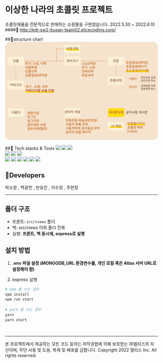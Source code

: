 # 이상한 나라의 초콜릿 프로젝트

초콜릿제품을 전문적으로 판매하는 쇼핑몰을 구현였습니다. 2022.5.30 ~ 2022.6.10<br />
####🔗 http://kdt-sw2-busan-team02.elicecoding.com/

##🍫structure chart
![default](src/views/imgs/site.png)

##🍪 Tech stacks & Tools
<img src="https://img.shields.io/badge/HTML5-FFDF91?style=flat&logo=HTML5&logoColor=white"/>
<img src="https://img.shields.io/badge/CSS3-F4DFBA?style=flat&logo=CSS3&logoColor=white"/>
<img src="https://img.shields.io/badge/JavaScript-91684A?style=flat&logo=JavaScript&logoColor=white"/> <br />
<img src="https://img.shields.io/badge/Node.js-FFDF91?style=flat&logo=Node.js&logoColor=white"/>
<img src="https://img.shields.io/badge/Express-EAAC7F?style=flat&logo=Express&logoColor=white"/>
<img src="https://img.shields.io/badge/MongoDB-FFDF91?style=flat&logo=MongoDB&logoColor=white"/> <br />
<img src="https://img.shields.io/badge/Vscode-F4DFBA?style=flat&logo=Vscode&logoColor=white"/>
<img src="https://img.shields.io/badge/Postman-91684A?style=flat&logo=Postman&logoColor=white"/>
<img src="https://img.shields.io/badge/Git-EAAC7F?style=flat&logo=Git&logoColor=white"/>
<img src="https://img.shields.io/badge/GitLab-F4DFBA?style=flat&logo=GitLab&logoColor=white"/>
<img src="https://img.shields.io/badge/Figma-91684A?style=flat&logo=Figma&logoColor=white"/>
<img src="https://img.shields.io/badge/Notion-FFDF91?style=flat&logo=Notion&logoColor=white"/>

## 🍰Developers
박소정 , 백광천 , 반유진 , 이수정 , 주현정

---
## 폴더 구조
- 프론트: `src/views` 폴더 
- 백: src/views 이외 폴더 전체
- 실행: **프론트, 백 동시에, express로 실행**



## 설치 방법

1. **.env 파일 설정 (MONGODB_URL 환경변수를, 개인 로컬 혹은 Atlas 서버 URL로 설정해야 함)**

2. express 실행

```bash
# npm 을 쓰는 경우 
npm install
npm run start

# yarn 을 쓰는 경우
yarn
yarn start
```
<br>

---
본 프로젝트에서 제공하는 모든 코드 등의는 저작권법에 의해 보호받는 ㈜엘리스의 자산이며, 무단 사용 및 도용, 복제 및 배포를 금합니다.
Copyright 2022 엘리스 Inc. All rights reserved.

